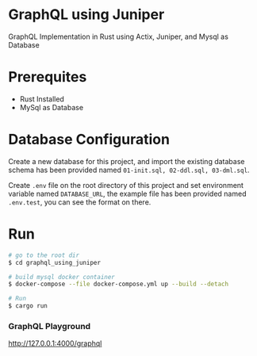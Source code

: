 # GraphQL using Juniper

GraphQL Implementation in Rust using Actix, Juniper, and Mysql as Database

# Prerequites

- Rust Installed
- MySql as Database

# Database Configuration

Create a new database for this project, and import the existing database schema has been provided named `01-init.sql, 02-ddl.sql, 03-dml.sql`.

Create `.env` file on the root directory of this project and set environment variable named `DATABASE_URL`, the example file has been provided named `.env.test`, you can see the format on there.

# Run

```sh
# go to the root dir
$ cd graphql_using_juniper

# build mysql docker container
$ docker-compose --file docker-compose.yml up --build --detach

# Run
$ cargo run
```

### GraphQL Playground

http://127.0.0.1:4000/graphql
